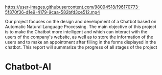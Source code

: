 

https://user-images.githubusercontent.com/98094518/196170773-5f370f36-d1e9-4179-9caa-582bfd3ce512.mp4

Our project focuses on the design and development of a Chatbot based on Automatic 
Natural Language Processing.
The main objective of this project is to make the Chatbot more intelligent and which 
can interact with the users of the company's website, as well as to store the 
information of the users and to make an appointment after filling in the forms 
displayed in the chatbot.
This report will summarize the progress of all stages of the project

# Chatbot-AI
